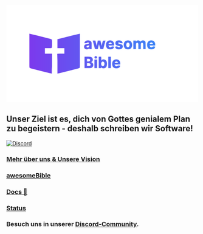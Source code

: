<p align="center">
<a href="https://awesomebible.de/" target="_blank" rel="noopener"><img width="512" height="256" src="/images/logo-awesomebible_gradient.svg"></a>
</p>

## Unser Ziel ist es, dich von Gottes genialem Plan zu begeistern - deshalb schreiben wir Software!

[![Discord](https://img.shields.io/discord/940887747130957844?color=5865F2&logo=discord&logoColor=white)](https://chat.awesomebible.de)

### [Mehr über uns & Unsere Vision](https://awesomebible.de/unsere-vision/)
### [awesomeBible](https://awesomebible.de)
### [Docs 📖](https://docs.awesomebible.de)
### [Status](https://status.awesomebible.de)
### Besuch uns in unserer [Discord-Community](https://chat.awesomebible.de).
